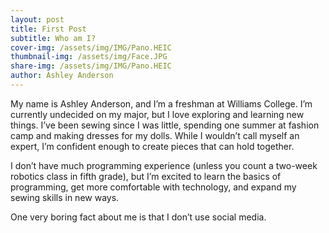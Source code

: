 ```yaml
---
layout: post
title: First Post
subtitle: Who am I?
cover-img: /assets/img/IMG/Pano.HEIC
thumbnail-img: /assets/img/Face.JPG
share-img: /assets/img/IMG/Pano.HEIC
author: Ashley Anderson
---
```


My name is Ashley Anderson, and I’m a freshman at Williams College. I’m currently undecided on my major, but I love exploring and learning new things. I’ve been sewing since I was little, spending one summer at fashion camp and making dresses for my dolls. While I wouldn’t call myself an expert, I’m confident enough to create pieces that can hold together.

I don’t have much programming experience (unless you count a two-week robotics class in fifth grade), but I’m excited to learn the basics of programming, get more comfortable with technology, and expand my sewing skills in new ways.

One very boring fact about me is that I don’t use social media.
